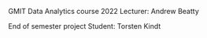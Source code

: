 
GMIT Data Analytics course 2022
Lecturer: Andrew Beatty

End of semester project
Student: Torsten Kindt